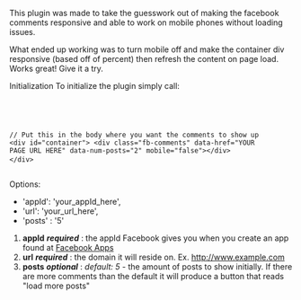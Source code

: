 This plugin was made to take the guesswork out of making the facebook comments responsive and able to work on mobile phones without loading issues.
 
 What ended up working was to turn mobile off and make the container div responsive (based off of percent) then refresh the content on page load.  Works great! Give it a try.

Initialization
To initialize the plugin simply call:
 <pre>
 <code>
 <script>
 $(function(){
    $('#container').fbresponsivecomments({
        appId:&quot;your_appId_here&quot;,
        url: &quot;your_domain_here&quot;' 
    });
 });
 </script>
 // Put this in the body where you want the comments to show up
&lt;div id="container">
     &lt;div class="fb-comments" data-href="YOUR PAGE URL HERE" data-num-posts="2" mobile="false">&lt;/div>
&lt;/div>
 </code>
</pre>
Options:
* 'appId': 'your_appId_here',              
* 'url': 'your_url_here',               
* 'posts' : '5'                           

1. **appId** _**required**_ : the appId Facebook gives you when you create an app found at [Facebook Apps](http://developers.facebook.com/apps)
2. **url** _**required**_ : the domain it will reside on. Ex. http://www.example.com 
3. **posts** _**optional**_  : _default: 5_  - the amount of posts to show initially. If there are more comments than the default it will produce a button that reads "load more posts"